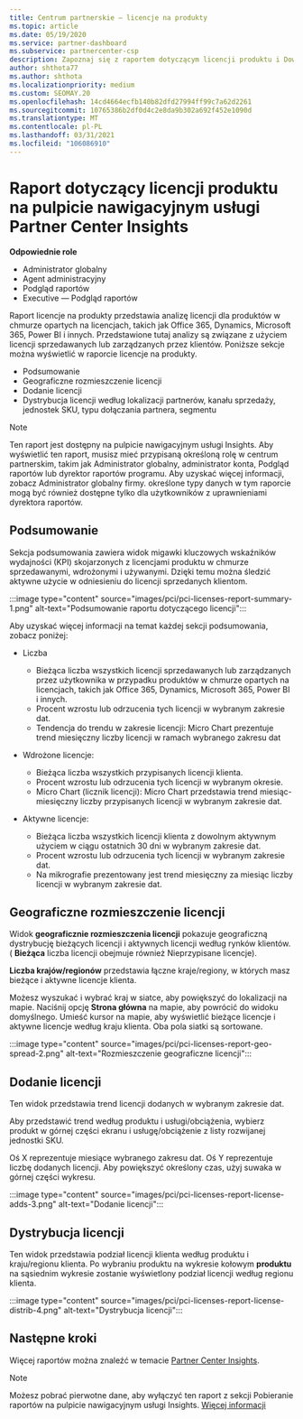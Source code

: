 ```yaml
---
title: Centrum partnerskie — licencje na produkty
ms.topic: article
ms.date: 05/19/2020
ms.service: partner-dashboard
ms.subservice: partnercenter-csp
description: Zapoznaj się z raportem dotyczącym licencji produktu i Dowiedz się, jak ulepszyć produkty w chmurze oparte na licencjonowaniu, które są sprzedawane lub zarządzane przez klientów.
author: shthota77
ms.author: shthota
ms.localizationpriority: medium
ms.custom: SEOMAY.20
ms.openlocfilehash: 14cd4664ecfb140b82dfd27994ff99c7a62d2261
ms.sourcegitcommit: 10765386b2df0d4c2e8da9b302a692f452e1090d
ms.translationtype: MT
ms.contentlocale: pl-PL
ms.lasthandoff: 03/31/2021
ms.locfileid: "106086910"
---
```

# <a name="product-licenses-report-in-the-partner-center-insights-dashboard"></a>Raport dotyczący licencji produktu na pulpicie nawigacyjnym usługi Partner Center Insights

**Odpowiednie role**

- Administrator globalny
- Agent administracyjny
- Podgląd raportów
- Executive — Podgląd raportów

Raport licencje na produkty przedstawia analizę licencji dla produktów w chmurze opartych na licencjach, takich jak Office 365, Dynamics, Microsoft 365, Power BI i innych. Przedstawione tutaj analizy są związane z użyciem licencji sprzedawanych lub zarządzanych przez klientów. Poniższe sekcje można wyświetlić w raporcie licencje na produkty.

- Podsumowanie
- Geograficzne rozmieszczenie licencji
- Dodanie licencji
- Dystrybucja licencji według lokalizacji partnerów, kanału sprzedaży, jednostek SKU, typu dołączania partnera, segmentu

 > [!NOTE]
 > Ten raport jest dostępny na pulpicie nawigacyjnym usługi Insights. Aby wyświetlić ten raport, musisz mieć przypisaną określoną rolę w centrum partnerskim, takim jak Administrator globalny, administrator konta, Podgląd raportów lub dyrektor raportów programu. Aby uzyskać więcej informacji, zobacz Administrator globalny firmy. określone typy danych w tym raporcie mogą być również dostępne tylko dla użytkowników z uprawnieniami dyrektora raportów.

## <a name="summary"></a>Podsumowanie

Sekcja podsumowania zawiera widok migawki kluczowych wskaźników wydajności (KPI) skojarzonych z licencjami produktu w chmurze sprzedawanymi, wdrożonymi i używanymi. Dzięki temu można śledzić aktywne użycie w odniesieniu do licencji sprzedanych klientom.

:::image type="content" source="images/pci/pci-licenses-report-summary-1.png" alt-text="Podsumowanie raportu dotyczącego licencji":::

Aby uzyskać więcej informacji na temat każdej sekcji podsumowania, zobacz poniżej:

- Liczba 
  - Bieżąca liczba wszystkich licencji sprzedawanych lub zarządzanych przez użytkownika w przypadku produktów w chmurze opartych na licencjach, takich jak Office 365, Dynamics, Microsoft 365, Power BI i innych.
  - Procent wzrostu lub odrzucenia tych licencji w wybranym zakresie dat.
  - Tendencja do trendu w zakresie licencji: Micro Chart prezentuje trend miesięczny liczby licencji w ramach wybranego zakresu dat

- Wdrożone licencje:
  - Bieżąca liczba wszystkich przypisanych licencji klienta.
  - Procent wzrostu lub odrzucenia tych licencji w wybranym okresie.
  - Micro Chart (licznik licencji): Micro Chart przedstawia trend miesiąc-miesięczny liczby przypisanych licencji w wybranym zakresie dat.

- Aktywne licencje: 
  - Bieżąca liczba wszystkich licencji klienta z dowolnym aktywnym użyciem w ciągu ostatnich 30 dni w wybranym zakresie dat.
  - Procent wzrostu lub odrzucenia tych licencji w wybranym zakresie dat.
  - Na mikrografie prezentowany jest trend miesięczny za miesiąc liczby licencji w wybranym zakresie dat.

## <a name="geographical-spread-of-licenses"></a>Geograficzne rozmieszczenie licencji

Widok **geograficznie rozmieszczenia licencji** pokazuje geograficzną dystrybucję bieżących licencji i aktywnych licencji według rynków klientów. ( **Bieżąca** liczba licencji obejmuje również Nieprzypisane licencje).

**Liczba krajów/regionów** przedstawia łączne kraje/regiony, w których masz bieżące i aktywne licencje klienta.

Możesz wyszukać i wybrać kraj w siatce, aby powiększyć do lokalizacji na mapie. Naciśnij opcję **Strona główna** na mapie, aby powrócić do widoku domyślnego. Umieść kursor na mapie, aby wyświetlić bieżące licencje i aktywne licencje według kraju klienta. Oba pola siatki są sortowane.

:::image type="content" source="images/pci/pci-licenses-report-geo-spread-2.png" alt-text="Rozmieszczenie geograficzne licencji":::

## <a name="license-adds"></a>Dodanie licencji

Ten widok przedstawia trend licencji dodanych w wybranym zakresie dat. 

Aby przedstawić trend według produktu i usługi/obciążenia, wybierz produkt w górnej części ekranu i usługę/obciążenie z listy rozwijanej jednostki SKU.

Oś X reprezentuje miesiące wybranego zakresu dat. Oś Y reprezentuje liczbę dodanych licencji. Aby powiększyć określony czas, użyj suwaka w górnej części wykresu.

:::image type="content" source="images/pci/pci-licenses-report-license-adds-3.png" alt-text="Dodanie licencji":::

## <a name="license-distribution"></a>Dystrybucja licencji

Ten widok przedstawia podział licencji klienta według produktu i kraju/regionu klienta. Po wybraniu produktu na wykresie kołowym **produktu** na sąsiednim wykresie zostanie wyświetlony podział licencji według regionu klienta.

:::image type="content" source="images/pci/pci-licenses-report-license-distrib-4.png" alt-text="Dystrybucja licencji":::

## <a name="next-steps"></a>Następne kroki

Więcej raportów można znaleźć w temacie [Partner Center Insights](partner-center-insights.md).

>[!NOTE] 
> Możesz pobrać pierwotne dane, aby wyłączyć ten raport z sekcji Pobieranie raportów na pulpicie nawigacyjnym usługi Insights. [Więcej informacji](pci-download-reports.md)
